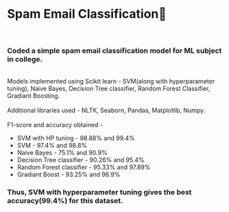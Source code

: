 # Spam Email Classification📧
<br>
<h3>Coded a simple spam email classification model for ML subject in college.</h3>
<br>
Models implemented using Scikit learn - SVM(along with hyperparameter tuning), Naive Bayes, Decision Tree classifier, Random Forest Classifier, Gradiant Boosting.
<br>
<br>
Additional libraries used - NLTK, Seaborn, Pandas, Matplotlib, Numpy.
<br>
<br>
F1-score and accuracy obtained -
<ul>
  <li>SVM with HP tuning - 98.88% and 99.4%</li>
  <li>SVM - 97.4% and 98.8%</li>
  <li>Naive Bayes - 75.1% and 90.9%</li>
  <li>Decision Tree classifier - 90.26% and 95.4%</li>
  <li>Random Forest classifier - 95.33% and 97.89%</li>
  <li>Gradiant Boost - 93.25% and 96.9%</li>
  </ul>
<h3>Thus, SVM with hyperparameter tuning gives the best accuracy(99.4%) for this dataset.</h3>
